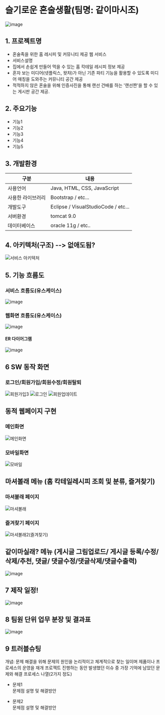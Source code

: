# 슬기로운 혼술생활(팀명: 같이마시조)
![image](https://user-images.githubusercontent.com/104408785/170398951-4d81f42e-ed7d-4e0d-900e-7fb524680aac.png)

## 1. 프로젝트명
* 혼술족을 위한 홈 레시피 및 커뮤니티 제공 웹 서비스
* 서비스설명 
* 집에서 손쉽게 만들어 먹을 수 있는 홈 칵테일 레시피 정보 제공
* 혼자 보는 미디어(넷플릭스, 왓챠)가 아닌 기존 파티 기능을 활용할 수 있도록 미디어 매칭을 도와주는 커뮤니티 공간 제공
* 적적하지 않은 혼술을 위해 인증사진을 통해 랜선 건배를 하는 '랜선짠'을 할 수 있는 게시판 공간 제공.

## 2. 주요기능
* 기능1 
* 기능2
* 기능3
* 기능4
* 기능5

## 3. 개발환경
|구분|내용|
|------|---|
|사용언어|Java, HTML, CSS, JavaScript|
|사용한 라이브러리| Bootstrap / etc...|
|개발도구|Eclipse / VisualStudioCode  / etc...|
|서버환경|tomcat 9.0|
|데이터베이스| oracle 11g / etc..|

## 4. 아키텍처(구조) --> 없애도됨?
![서비스 아키텍처](https://user-images.githubusercontent.com/25995055/169925538-15867bd9-aa0b-42fc-a39b-88981e926e51.png)


## 5. 기능 흐름도


### 서비스 흐름도(유스케이스)
![image](https://user-images.githubusercontent.com/104408785/170398264-1fcefbd6-e9bc-4bf7-b279-d6ccf2f9c5a6.png)
### 웹화면 흐름도(유스케이스)
![image](https://user-images.githubusercontent.com/104408785/170403742-4c2e86c5-7ce2-4b9d-9686-b8d650009517.png)

#### ER 다이어그램
![image](https://user-images.githubusercontent.com/104408785/170398269-19222828-bef9-4888-8ec9-040a55473f93.png)

## 6 SW 동작 화면

### 로그인/회원가입/회원수정/회원탈퇴
  

![회원가입3](https://user-images.githubusercontent.com/104408785/170398555-adac2ac4-1f61-4909-9fb5-68cd647f02ee.png)
![로그인](https://user-images.githubusercontent.com/104408785/170400387-486215f9-dd5f-41ed-8d7a-283246274997.png)
![회원업데이트](https://user-images.githubusercontent.com/104408785/170401207-34bef47a-bd98-42ee-a7e4-5fa9eee44a10.png)



## 동적 웹페이지 구현

### 메인화면
![메인화면](https://user-images.githubusercontent.com/104408785/170400069-23016236-920d-40ba-8dc6-5b3fbd2e6506.png)

### 모바일화면
![모바일](https://user-images.githubusercontent.com/104408785/170400064-50dd7ecd-d91a-4ac0-8c6d-975a07585568.png)


## 마셔볼래 메뉴 (홈 칵테일레시피 조회 및 분류, 즐겨찾기)

### 마셔볼래 페이지
![마셔볼래](https://user-images.githubusercontent.com/104408785/170401891-fc2d264e-7b7a-4242-a531-774695ad9622.png)

### 즐겨찾기 페이지 
![마셔볼래2(즐겨찾기)](https://user-images.githubusercontent.com/104408785/170401587-b641a437-e42b-41a6-9f48-55d6c0ba47f2.png)

## 같이마실래? 메뉴 (게시글 그림업로드/ 게시글 등록/수정/삭제/추천, 댓글/ 댓글수정/댓글삭제/댓글수출력) 
![image](https://user-images.githubusercontent.com/104408785/170403349-f30c40dd-0cef-4b41-a58a-84bfacd0b74d.png)




## 7 제작 일정!

![image](https://user-images.githubusercontent.com/104408785/170404056-9d637408-e201-40a3-a1d9-57f63d3c1954.png)

## 8 팀원 단위 업무 분장 및 결과표
![image](https://user-images.githubusercontent.com/104408785/170404139-ef64827f-e66e-4aab-9e1e-fc89d198f63f.png)


## 9 트러블슈팅
개념: 문제 해결을 위해 문제의 원인을 논리적이고 체계적으로 찾는 일이며 제품이나 프로세스의 운영을 재개
프로젝트 진행하는 동안 발생했던 이슈 중 가장 기억에 남았던 문제와 해결 프로세스 나열(2가지 정도)
* 문제1<br>
 문제점 설명 및 해결방안
 
* 문제2<br>
 문제점 설명 및 해결방안

